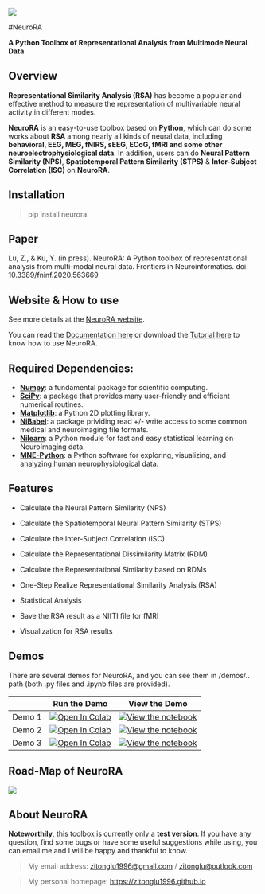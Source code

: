![ ](img/logo.jpg " ")

#NeuroRA

**A Python Toolbox of Representational Analysis from Multimode Neural Data**

## Overview
**Representational Similarity Analysis (RSA)** has become a popular and effective method to measure the representation of multivariable neural activity in different modes.

**NeuroRA** is an easy-to-use toolbox based on **Python**, which can do some works about **RSA** among nearly all kinds of neural data, including **behavioral, EEG, MEG, fNIRS, sEEG, ECoG, fMRI and some other neuroelectrophysiological data**.
In addition, users can do **Neural Pattern Similarity (NPS)**, **Spatiotemporal Pattern Similarity (STPS)** & **Inter-Subject Correlation (ISC)** on **NeuroRA**.

## Installation
> pip install neurora

## Paper

Lu, Z., & Ku, Y. (in press). NeuroRA: A Python toolbox of representational analysis from multi-modal neural data. Frontiers in Neuroinformatics. doi: 10.3389/fninf.2020.563669

## Website & How to use
See more details at the [NeuroRA website](https://zitonglu1996.github.io/NeuroRA/).

You can read the [Documentation here](https://neurora.github.io/documentation/index.html) or download the [Tutorial here](https://zitonglu1996.github.io/NeuroRA/neurora/Tutorial.pdf) to know how to use NeuroRA.

## Required Dependencies:

- **[Numpy](http://www.numpy.org)**: a fundamental package for scientific computing.
- **[SciPy](https://www.scipy.org/scipylib/index.html)**: a package that provides many user-friendly and efficient numerical routines.
- **[Matplotlib](https://matplotlib.org)**: a Python 2D plotting library.
- **[NiBabel](https://nipy.org/nibabel/)**: a package prividing read +/- write access to some common medical and neuroimaging file formats.
- **[Nilearn](https://nilearn.github.io/)**: a Python module for fast and easy statistical learning on NeuroImaging data.
- **[MNE-Python](https://mne.tools/)**: a Python software for exploring, visualizing, and analyzing human neurophysiological data.

## Features

- Calculate the Neural Pattern Similarity (NPS)

- Calculate the Spatiotemporal Neural Pattern Similarity (STPS)

- Calculate the Inter-Subject Correlation (ISC)

- Calculate the Representational Dissimilarity Matrix (RDM)

- Calculate the Representational Similarity based on RDMs

- One-Step Realize Representational Similarity Analysis (RSA)

- Statistical Analysis

- Save the RSA result as a NIfTI file for fMRI

- Visualization for RSA results

## Demos
There are several demos for NeuroRA, and you can see them in /demos/.. path (both .py files and .ipynb files are provided).

|   | Run the Demo | View the Demo |
| - | --- | ---- |
| Demo 1 | [![Open In Colab](https://colab.research.google.com/assets/colab-badge.svg)](https://colab.research.google.com/github/ZitongLu1996/NeuroRA/blob/master/demo/NeuroRA_Demo1.ipynb) | [![View the notebook](https://img.shields.io/badge/render-nbviewer-orange.svg)](https://nbviewer.jupyter.org/github/ZitongLu1996/NeuroRA/blob/master/demo/NeuroRA_Demo1.ipynb) |
| Demo 2 | [![Open In Colab](https://colab.research.google.com/assets/colab-badge.svg)](https://colab.research.google.com/github/ZitongLu1996/NeuroRA/blob/master/demo/NeuroRA_Demo2.ipynb) | [![View the notebook](https://img.shields.io/badge/render-nbviewer-orange.svg)](https://nbviewer.jupyter.org/github/ZitongLu1996/NeuroRA/blob/master/demo/NeuroRA_Demo2.ipynb) |
| Demo 3 | [![Open In Colab](https://colab.research.google.com/assets/colab-badge.svg)](https://colab.research.google.com/github/ZitongLu1996/NeuroRA/blob/master/demo/NeuroRA_Demo3.ipynb) | [![View the notebook](https://img.shields.io/badge/render-nbviewer-orange.svg)](https://nbviewer.jupyter.org/github/ZitongLu1996/NeuroRA/blob/master/demo/NeuroRA_Demo3.ipynb) |

## Road-Map of NeuroRA

![ ](img/road-map.png " ")

## About NeuroRA
**Noteworthily**, this toolbox is currently only a **test version**. 
If you have any question, find some bugs or have some useful suggestions while using, you can email me and I will be happy and thankful to know.
>My email address: 
>zitonglu1996@gmail.com / zitonglu@outlook.com

>My personal homepage:
>https://zitonglu1996.github.io
